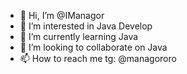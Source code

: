 - 👋 Hi, I’m @IManagor
- 👀 I’m interested in Java Develop
- 🌱 I’m currently learning Java
- 💞️ I’m looking to collaborate on Java 
- 📫 How to reach me tg: @managororo 

<!---
IManagor/IManagor is a ✨ special ✨ repository because its `README.md` (this file) appears on your GitHub profile.
You can click the Preview link to take a look at your changes.
--->
